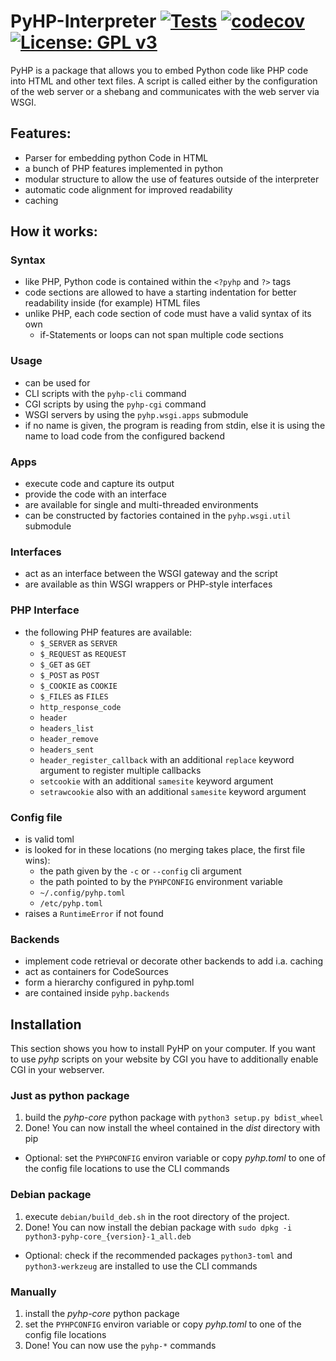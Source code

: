 # PyHP-Interpreter [![Tests](https://github.com/Deric-W/PyHP/actions/workflows/Tests.yaml/badge.svg)](https://github.com/Deric-W/PyHP/actions/workflows/Tests.yaml)  [![codecov](https://codecov.io/gh/Deric-W/PyHP/branch/master/graph/badge.svg?token=SA72E6KGXT)](https://codecov.io/gh/Deric-W/PyHP) [![License: GPL v3](https://img.shields.io/badge/License-GPLv3-blue.svg)](https://www.gnu.org/licenses/gpl-3.0)

PyHP is a package that allows you to embed Python code like PHP code into HTML and other text files.
A script is called either by the configuration of the web server or a shebang and communicates with the web server via WSGI.

## Features:

  - Parser for embedding python Code in HTML
  - a bunch of PHP features implemented in python
  - modular structure to allow the use of features outside of the interpreter
  - automatic code alignment for improved readability
  - caching
  
## How it works:

 ### Syntax
 - like PHP, Python code is contained within the `<?pyhp` and `?>` tags
 - code sections are allowed to have a starting indentation for better readability inside (for example) HTML files
 - unlike PHP, each code section of code must have a valid syntax of its own
   - if-Statements or loops can not span multiple code sections

 ### Usage
 - can be used for
  - CLI scripts with the `pyhp-cli` command
  - CGI scripts by using the `pyhp-cgi` command
  - WSGI servers by using the `pyhp.wsgi.apps` submodule
 - if no name is given, the program is reading from stdin, else it is using the name to load code from the configured backend

 ### Apps
 - execute code and capture its output
 - provide the code with an interface
 - are available for single and multi-threaded environments
 - can be constructed by factories contained in the `pyhp.wsgi.util` submodule

 ### Interfaces
 - act as an interface between the WSGI gateway and the script
 - are available as thin WSGI wrappers or PHP-style interfaces

 ### PHP Interface
 - the following PHP features are available:
     - `$_SERVER` as `SERVER`
     - `$_REQUEST` as `REQUEST`
     - `$_GET` as `GET`
     - `$_POST` as `POST`
     - `$_COOKIE` as `COOKIE`
     - `$_FILES` as `FILES`
     - `http_response_code`
     - `header`
     - `headers_list`
     - `header_remove`
     - `headers_sent`
     - `header_register_callback` with an additional `replace` keyword argument to register multiple callbacks
     - `setcookie` with an additional `samesite` keyword argument
     - `setrawcookie` also with an additional `samesite` keyword argument

  ### Config file

  - is valid toml
  - is looked for in these locations (no merging takes place, the first file wins):
    - the path given by the `-c` or `--config` cli argument
    - the path pointed to by the `PYHPCONFIG` environment variable
    - `~/.config/pyhp.toml`
    - `/etc/pyhp.toml`
  - raises a `RuntimeError` if not found
  
  ### Backends

  - implement code retrieval or decorate other backends to add i.a. caching
  - act as containers for CodeSources
  - form a hierarchy configured in pyhp.toml
  - are contained inside `pyhp.backends`
   
  ## Installation
  
  This section shows you how to install PyHP on your computer.
  If you want to use *pyhp* scripts on your website by CGI you have to additionally enable CGI in your webserver.
  
  ### Just as python package
  1. build the *pyhp-core* python package with `python3 setup.py bdist_wheel`
  2. Done! You can now install the wheel contained in the *dist* directory with pip
      
  - Optional: set the `PYHPCONFIG` environ variable or copy *pyhp.toml* to one of the config file locations to use the CLI commands

  ### Debian package
  1. execute `debian/build_deb.sh` in the root directory of the project.
  2. Done! You can now install the debian package with `sudo dpkg -i python3-pyhp-core_{version}-1_all.deb`

  - Optional: check if the recommended packages `python3-toml` and `python3-werkzeug` are installed to use the CLI commands 

  ### Manually
  1. install the *pyhp-core* python package
  2. set the `PYHPCONFIG` environ variable or copy *pyhp.toml* to one of the config file locations
  3. Done! You can now use the `pyhp-*` commands

